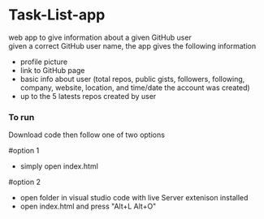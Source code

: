 # Task-List-app
web app to give information about a given GitHub user  
given a correct GitHub user name, the app gives the following information  
* profile picture
* link to GitHub page
* basic info about user (total repos, public gists, followers, following, company, website, location, and time/date the account was created)
* up to the 5 latests repos created by user

### To run

Download code then follow one of two options

#option 1

* simply open index.html

#option 2 

* open folder in visual studio code with live Server extenison installed
* open index.html and press  "Alt+L Alt+O"

